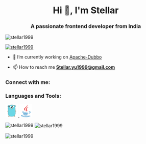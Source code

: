 <h1 align="center">Hi 👋, I'm Stellar</h1>
<h3 align="center">A passionate frontend developer from India</h3>

<p align="left"> <img src="https://komarev.com/ghpvc/?username=stellar1999&label=Profile%20views&color=0e75b6&style=flat" alt="stellar1999" /> </p>

<p align="left"> <a href="https://github.com/ryo-ma/github-profile-trophy"><img src="https://github-profile-trophy.vercel.app/?username=stellar1999" alt="stellar1999" /></a> </p>

- 🔭 I’m currently working on [Apache-Dubbo](https://github.com/apache/dubbo)

- 📫 How to reach me **Stellar.yu1999@gmail.com**

<h3 align="left">Connect with me:</h3>
<p align="left">
</p>

<h3 align="left">Languages and Tools:</h3>
<p align="left"> <a href="https://golang.org" target="_blank" rel="noreferrer"> <img src="https://raw.githubusercontent.com/devicons/devicon/master/icons/go/go-original.svg" alt="go" width="40" height="40"/> </a> <a href="https://www.java.com" target="_blank" rel="noreferrer"> <img src="https://raw.githubusercontent.com/devicons/devicon/master/icons/java/java-original.svg" alt="java" width="40" height="40"/> </a> </p>

<p><img align="left" src="https://github-readme-stats.vercel.app/api/top-langs?username=stellar1999&show_icons=true&locale=en&layout=compact" alt="stellar1999" /></p>

<p>&nbsp;<img align="center" src="https://github-readme-stats.vercel.app/api?username=stellar1999&show_icons=true&locale=en" alt="stellar1999" /></p>

<p><img align="center" src="https://github-readme-streak-stats.herokuapp.com/?user=stellar1999&" alt="stellar1999" /></p>
